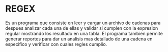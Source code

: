# REGEX

Es un programa que consiste en leer y cargar un archivo de cadenas para despues analizar cada una de ellas y validar si cumplen con la expresion
regular mostrando los resultado en una tabla.
El programa tambien permite generar reportes para dar un analisis mas detallado de una cadena en especifico y verificar con cuales regles cumplio.